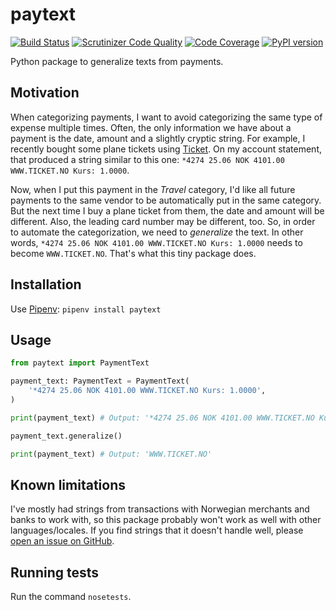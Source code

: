 # paytext

[![Build Status](https://scrutinizer-ci.com/g/yhoiseth/paytext/badges/build.png?b=master)](https://scrutinizer-ci.com/g/yhoiseth/paytext/build-status/master)
[![Scrutinizer Code Quality](https://scrutinizer-ci.com/g/yhoiseth/paytext/badges/quality-score.png?b=master)](https://scrutinizer-ci.com/g/yhoiseth/paytext/?branch=master)
[![Code Coverage](https://scrutinizer-ci.com/g/yhoiseth/paytext/badges/coverage.png?b=master)](https://scrutinizer-ci.com/g/yhoiseth/paytext/?branch=master)
[![PyPI version](https://badge.fury.io/py/paytext.svg)](https://badge.fury.io/py/paytext)

Python package to generalize texts from payments.

## Motivation

When categorizing payments, I want to avoid categorizing the same type of expense multiple times. Often, the only information we have about a payment is the date, amount and a slightly cryptic string. For example, I recently bought some plane tickets using [Ticket](https://www.ticket.no/). On my account statement, that produced a string similar to this one: `*4274 25.06 NOK 4101.00 WWW.TICKET.NO Kurs: 1.0000`.

Now, when I put this payment in the _Travel_ category, I'd like all future payments to the same vendor to be automatically put in the same category. But the next time I buy a plane ticket from them, the date and amount will be different. Also, the leading card number may be different, too. So, in order to automate the categorization, we need to _generalize_ the text. In other words, `*4274 25.06 NOK 4101.00 WWW.TICKET.NO Kurs: 1.0000` needs to become `WWW.TICKET.NO`. That's what this tiny package does.

## Installation

Use [Pipenv](https://docs.pipenv.org/): `pipenv install paytext`

## Usage

```python
from paytext import PaymentText

payment_text: PaymentText = PaymentText(
    '*4274 25.06 NOK 4101.00 WWW.TICKET.NO Kurs: 1.0000',
)

print(payment_text) # Output: '*4274 25.06 NOK 4101.00 WWW.TICKET.NO Kurs: 1.0000' 

payment_text.generalize()

print(payment_text) # Output: 'WWW.TICKET.NO'

```

## Known limitations

I've mostly had strings from transactions with Norwegian merchants and banks to work with, so this package probably won't work as well with other languages/locales. If you find strings that it doesn't handle well, please [open an issue on GitHub](https://github.com/yhoiseth/payment-card-text/issues/new).

## Running tests

Run the command `nosetests`.
